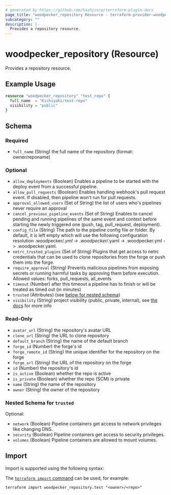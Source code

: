 ```yaml
---
# generated by https://github.com/hashicorp/terraform-plugin-docs
page_title: "woodpecker_repository Resource - terraform-provider-woodpecker"
subcategory: ""
description: |-
  Provides a repository resource.
---
```


# woodpecker_repository (Resource)

Provides a repository resource.

## Example Usage

```terraform
resource "woodpecker_repository" "test_repo" {
  full_name  = "Kichiyaki/test-repo"
  visibility = "public"
}
```

<!-- schema generated by tfplugindocs -->
## Schema

### Required

- `full_name` (String) the full name of the repository (format: owner/reponame)

### Optional

- `allow_deployments` (Boolean) Enables a pipeline to be started with the deploy event from a successful pipeline.
- `allow_pull_requests` (Boolean) Enables handling webhook's pull request event. If disabled, then pipeline won't run for pull requests.
- `approval_allowed_users` (Set of String) the list of users who's pipelines never require an approval
- `cancel_previous_pipeline_events` (Set of String) Enables to cancel pending and running pipelines of the same event and context before starting the newly triggered one (push, tag, pull_request, deployment).
- `config_file` (String) The path to the pipeline config file or folder. By default, it is left empty which will use the following configuration resolution .woodpecker/*.yml -> .woodpecker/*.yaml -> .woodpecker.yml -> .woodpecker.yaml.
- `netrc_trusted_plugins` (Set of String) Plugins that get access to netrc credentials that can be used to clone repositories from the forge or push them into the forge.
- `require_approval` (String) Prevents malicious pipelines from exposing secrets or running harmful tasks by approving them before execution. Allowed values: forks, pull_requests, all_events
- `timeout` (Number) after this timeout a pipeline has to finish or will be treated as timed out (in minutes)
- `trusted` (Attributes) (see [below for nested schema](#nestedatt--trusted))
- `visibility` (String) project visibility (public, private, internal), see [the docs](https://woodpecker-ci.org/docs/usage/project-settings#project-visibility) for more info

### Read-Only

- `avatar_url` (String) the repository's avatar URL
- `clone_url` (String) the URL to clone repository
- `default_branch` (String) the name of the default branch
- `forge_id` (Number) the forge's id
- `forge_remote_id` (String) the unique identifier for the repository on the forge
- `forge_url` (String) the URL of the repository on the forge
- `id` (Number) the repository's id
- `is_active` (Boolean) whether the repo is active
- `is_private` (Boolean) whether the repo (SCM) is private
- `name` (String) the name of the repository
- `owner` (String) the owner of the repository

<a id="nestedatt--trusted"></a>
### Nested Schema for `trusted`

Optional:

- `network` (Boolean) Pipeline containers get access to network privileges like changing DNS.
- `security` (Boolean) Pipeline containers get access to security privileges.
- `volumes` (Boolean) Pipeline containers are allowed to mount volumes.

## Import

Import is supported using the following syntax:

The [`terraform import` command](https://developer.hashicorp.com/terraform/cli/commands/import) can be used, for example:

```shell
terraform import woodpecker_repository.test "<owner>/<repo>"
```
